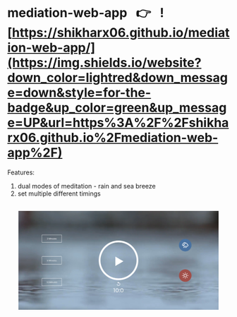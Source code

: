 # mediation-web-app &nbsp; :point_right: &nbsp; ![https://shikharx06.github.io/mediation-web-app/](https://img.shields.io/website?down_color=lightred&down_message=down&style=for-the-badge&up_color=green&up_message=UP&url=https%3A%2F%2Fshikharx06.github.io%2Fmediation-web-app%2F)

Features:

1. dual modes of meditation - rain and sea breeze
2. set multiple different timings

<br>

<div align="center">
  <img src="Screenshot_2020-08-03 Audio App.png" width=90%>
</div>
